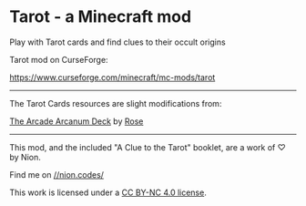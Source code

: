 # Tarot - a Minecraft mod

Play with Tarot cards and find clues to their occult origins


Tarot mod on CurseForge:

https://www.curseforge.com/minecraft/mc-mods/tarot

----

The Tarot Cards resources are slight modifications from:

[The Arcade Arcanum Deck]( https://mozz.itch.io/the-arcade-arcanum/ ) by [Rose]( https://mozz.itch.io/)


----


This mod, and the included "A Clue to the Tarot" booklet, are a work of ♡ by Nion.

Find me on [//nion.codes/]( https://nion.codes/)


This work is licensed under a [CC BY-NC 4.0 license]( https://creativecommons.org/licenses/by-nc/4.0/ ).
